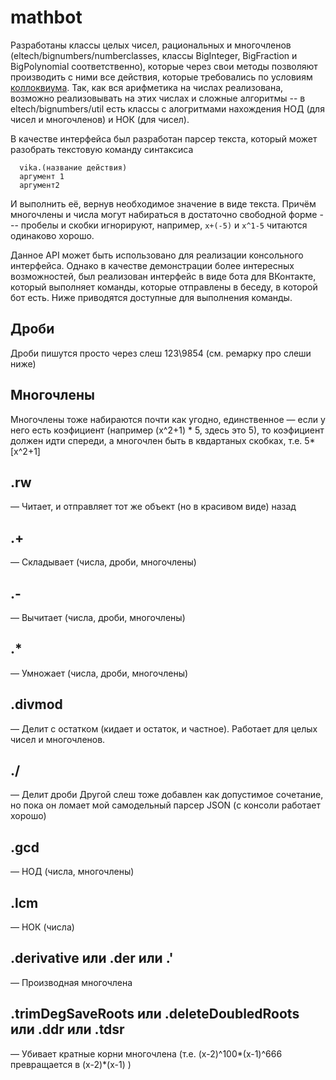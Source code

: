 # mathbot
Разработаны классы целых чисел, рациональных и многочленов (eltech/bignumbers/numberclasses, классы BigInteger, BigFraction и BigPolynomial соответственно), которые через свои методы позволяют производить с ними все действия, которые требовались по условиям [коллоквиума](http://pozdnkov.vm2-leti.spb.ru/ucebnye-gruppy-1/plany-lekcij/kollokvium-po-dm/kollokvium-po-dm-2). Так, как вся арифметика на числах реализована, возможно реализовывать на этих числах и сложные алгоритмы -- в eltech/bignumbers/util есть классы с алогритмами нахождения НОД (для чисел и многочленов) и НОК (для чисел).

В качестве интерфейса был разработан парсер текста, который может разобрать текстовую команду синтаксиса
```
  vika.(название действия)
  аргумент 1
  аргумент2
```
И выполнить её, вернув необходимое значение в виде текста. Причём многочлены и числа могут набираться в достаточно свободной форме --- пробелы и скобки игнорируют, например, `x+(-5)` и `x^1-5` читаются одинаково хорошо.

Данное API может быть использовано для реализации консольного интерфейса. Однако в качестве демонстрации более интересных возможностей, был реализован интерфейс в виде бота для ВКонтакте, который выполняет команды, которые отправлены в беседу, в которой бот есть. Ниже приводятся доступные для выполнения команды.

## Дроби
Дроби пишутся просто через слеш 123\9854 (см. ремарку про слеши ниже)

## Многочлены
Многочлены тоже набираются почти как угодно, единственное — если у него есть коэфициент (например (x^2+1) * 5, здесь это 5), то коэфициент должен идти спереди, а многочлен быть в квдартаных скобках, т.е. 5*[x^2+1]

## .rw
— Читает, и отправляет тот же объект (но в красивом виде) назад

## .+
— Складывает (числа, дроби, многочлены)

## .-
— Вычитает (числа, дроби, многочлены)

## .*
— Умножает (числа, дроби, многочлены)

## .divmod
— Делит с остатком (кидает и остаток, и частное). Работает для целых чисел и многочленов.

## ./ 
— Делит дроби
Другой слеш тоже добавлен как допустимое сочетание, но пока он ломает мой самодельный парсер JSON (с консоли работает хорошо)

## .gcd
— НОД (числа, многочлены)

## .lcm
— НОК (числа)

## .derivative или .der или .'
— Производная многочлена

## .trimDegSaveRoots или .deleteDoubledRoots или .ddr или .tdsr
— Убивает кратные корни многочлена (т.е. (x-2)^100*(x-1)^666 превращается в (x-2)*(x-1) )

